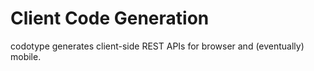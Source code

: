 # Client Code Generation

codotype generates client-side REST APIs for browser and (eventually) mobile.
